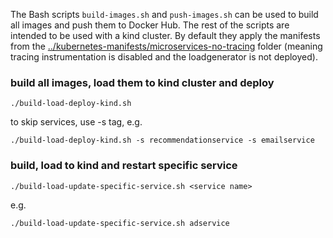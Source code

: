 The Bash scripts `build-images.sh` and `push-images.sh` can be used to build all images and push them to Docker Hub. The rest of the scripts are intended to be used with a kind cluster. By default they apply the manifests from the [../kubernetes-manifests/microservices-no-tracing](../kubernetes-manifests/microservices-no-tracing) folder (meaning tracing instrumentation is disabled and the loadgenerator is not deployed).

### build all images, load them to kind cluster and deploy
```shell
./build-load-deploy-kind.sh
```
to skip services, use -s tag, e.g.
```shell
./build-load-deploy-kind.sh -s recommendationservice -s emailservice
```

### build, load to kind and restart specific service
```shell
./build-load-update-specific-service.sh <service name>
```
e.g.  
```shell
./build-load-update-specific-service.sh adservice
```